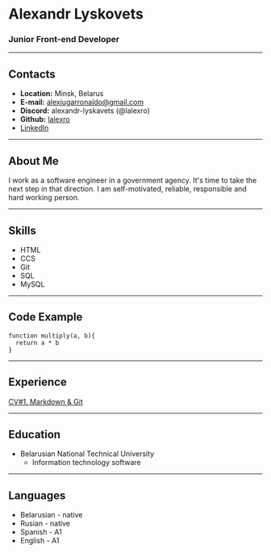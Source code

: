 # Alexandr Lyskovets
### Junior Front-end Developer

******

## Contacts

* **Location:** Minsk, Belarus
* **E-mail:** alexjugarronaldo@gmail.com
* **Discord:** alexandr-lyskavets (@lalexro)
* **Github:** [lalexro](https://github.com/lalexro)
* [LinkedIn](https://www.linkedin.com/in/alexandr-lyskovets/)

****

## About Me

I work as a software engineer in a government agency. It's time to take the next step in that direction. I am self-motivated, reliable, responsible and hard working person.

*****

## Skills

* HTML
* CCS
* Git
* SQL
* MySQL

******

## Code Example

```
function multiply(a, b){
  return a * b
}
```

******

## Experience

[CV#1. Markdown & Git](https://github.com/lalexro/rsschool-cv)

*****

## Education

* Belarusian National Technical University
    * Information technology software

*****

## Languages

* Belarusian - native
* Rusian - native
* Spanish - A1
* English - A1







